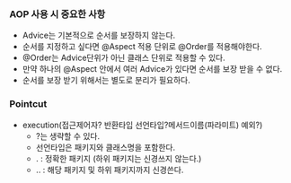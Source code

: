### AOP 사용 시 중요한 사항
- Advice는 기본적으로 순서를 보장하지 않는다.
- 순서를 지정하고 싶다면 @Aspect 적용 단위로 @Order를 적용해야한다.
- @Order는 Advice단위가 아닌 클래스 단위로 적용할 수 있다.
- 만약 하나의 @Aspect 안에서 여러 Advice가 있다면 순서를 보장 받을 수 없다.
- 순서를 보장 받기 위해서는 별도로 분리가 필요하다.


### Pointcut
- execution(접근제어자? 반환타입 선언타입?메서드이름(파라미트) 예외?)
    - ?는 생략할 수 있다.
    - 선언타입은 패키지와 클래스명을 포함한다.
    - .  : 정확한 패키지 (하위 패키지는 신경쓰지 않는다.)
    - .. : 해당 패키지 및 하위 패키지까지 신경쓴다.